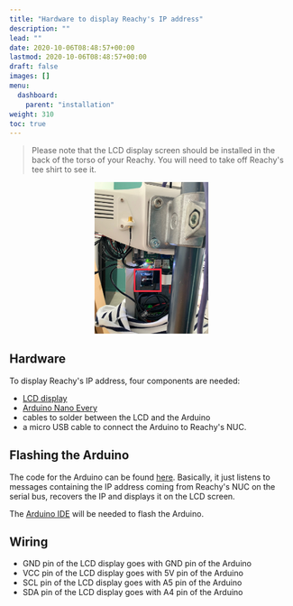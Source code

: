```yaml
---
title: "Hardware to display Reachy's IP address"
description: ""
lead: ""
date: 2020-10-06T08:48:57+00:00
lastmod: 2020-10-06T08:48:57+00:00
draft: false
images: []
menu:
  dashboard:
    parent: "installation"
weight: 310
toc: true
---
```


> Please note that the LCD display screen should be installed in the back of the torso of your Reachy. You will need to take off Reachy's tee shirt to see it.

<p align="center">
  <img src="ip_lcd_display_reachy.jpg" alt="Reachy's IP address display" width="40%"/>
</p>

## Hardware

To display Reachy's IP address, four components are needed:
* [LCD display](https://www.amazon.fr/AZDelivery-pouces-Arduino-Raspberry-microcontrôleur/dp/B01L9GC470/ref=sr_1_3?dchild=1&keywords=Adafruit%2Bgrayscale&qid=1626104484&sr=8-3&th=1)
* [Arduino Nano Every](https://docs.arduino.cc/hardware/nano-every)
* cables to solder between the LCD and the Arduino
* a micro USB cable to connect the Arduino to Reachy's NUC.

## Flashing the Arduino

The code for the Arduino can be found [here](https://github.com/pollen-robotics/RAP-2021/blob/main/arduino/serial_communication.ino). Basically, it just listens to messages containing the IP address coming from Reachy's NUC on the serial bus, recovers the IP and displays it on the LCD screen.

The [Arduino IDE](https://docs.arduino.cc/software/ide-v2) will be needed to flash the Arduino.

## Wiring
* GND pin of the LCD display goes with GND pin of the Arduino
* VCC pin of the LCD display goes with 5V pin of the Arduino
* SCL pin of the LCD display goes with A5 pin of the Arduino
* SDA pin of the LCD display goes with A4 pin of the Arduino
